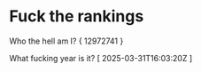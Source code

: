 # Fuck the rankings

Who the hell am I?
{ 12972741 }

What fucking year is it?
[ 2025-03-31T16:03:20Z ]
